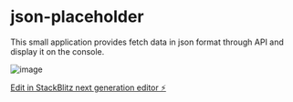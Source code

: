 # json-placeholder

This small application provides fetch data in json format through API and display it on the console.

![image](https://github.com/user-attachments/assets/e39ee63e-ce61-4ef6-b25c-a7c107e38abb)


[Edit in StackBlitz next generation editor ⚡️](https://stackblitz.com/~/github.com/masa-maki/json-placeholder)
